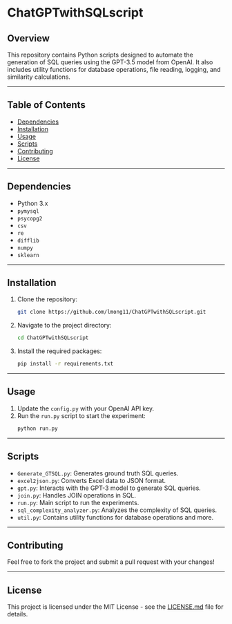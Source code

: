 # ChatGPTwithSQLscript

## Overview

This repository contains Python scripts designed to automate the generation of SQL queries using the GPT-3.5 model from OpenAI. It also includes utility functions for database operations, file reading, logging, and similarity calculations.

---

## Table of Contents

- [Dependencies](#dependencies)
- [Installation](#installation)
- [Usage](#usage)
- [Scripts](#scripts)
- [Contributing](#contributing)
- [License](#license)

---

## Dependencies

- Python 3.x
- `pymysql`
- `psycopg2`
- `csv`
- `re`
- `difflib`
- `numpy`
- `sklearn`

---

## Installation

1. Clone the repository:
    ```bash
    git clone https://github.com/lmong11/ChatGPTwithSQLscript.git
    ```
2. Navigate to the project directory:
    ```bash
    cd ChatGPTwithSQLscript
    ```
3. Install the required packages:
    ```bash
    pip install -r requirements.txt
    ```

---

## Usage

1. Update the `config.py` with your OpenAI API key.
2. Run the `run.py` script to start the experiment:
    ```bash
    python run.py
    ```

---

## Scripts

- `Generate_GTSQL.py`: Generates ground truth SQL queries.
- `excel2json.py`: Converts Excel data to JSON format.
- `gpt.py`: Interacts with the GPT-3 model to generate SQL queries.
- `join.py`: Handles JOIN operations in SQL.
- `run.py`: Main script to run the experiments.
- `sql_complexity_analyzer.py`: Analyzes the complexity of SQL queries.
- `util.py`: Contains utility functions for database operations and more.

---

## Contributing

Feel free to fork the project and submit a pull request with your changes!

---

## License

This project is licensed under the MIT License - see the [LICENSE.md](LICENSE.md) file for details.


